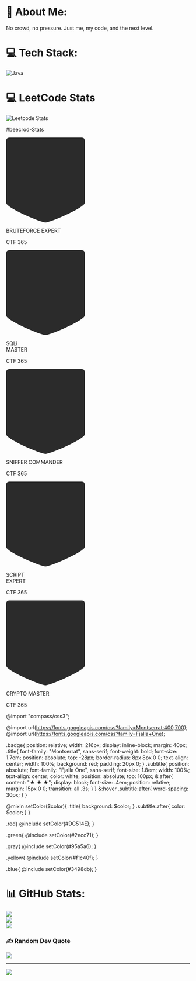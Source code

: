 # 💫 About Me:
No crowd, no pressure. Just me, my code, and the next level.<br>


# 💻 Tech Stack:
![Java](https://img.shields.io/badge/java-%23ED8B00.svg?style=for-the-badge&logo=openjdk&logoColor=white)
# 💻 LeetCode Stats
![Leetcode Stats](https://leetcard.jacoblin.cool/AlgoPilot?theme=forest)

#beecrod-Stats
<html>
<div class="badge red">
  <svg xmlns="http://www.w3.org/2000/svg" version="1.1" x="0px" y="0px" width="216px" height="232px" viewBox="0 0 216 232">
		<path fill="#2B2B2B" d="M207,0C171.827,0.001,43.875,0.004,9.003,0c-5.619-0.001-9,3.514-9,9c0,28.23-0.006,151.375,0,169    c0.005,13.875,94.499,54,107.999,54S216,191.57,216,178V9C216,3.298,212.732,0,207,0z"/>
</svg>
  <p class="title">BRUTEFORCE EXPERT</p>
  <p class="subtitle">CTF 365</p>
</div>

<div class="badge green">
  <svg xmlns="http://www.w3.org/2000/svg" version="1.1" x="0px" y="0px" width="216px" height="232px" viewBox="0 0 216 232">
		<path fill="#2B2B2B" d="M207,0C171.827,0.001,43.875,0.004,9.003,0c-5.619-0.001-9,3.514-9,9c0,28.23-0.006,151.375,0,169    c0.005,13.875,94.499,54,107.999,54S216,191.57,216,178V9C216,3.298,212.732,0,207,0z"/>
</svg>
  <p class="title">SQLi<br/>MASTER</p>
  <p class="subtitle">CTF 365</p>
</div>

<div class="badge gray">
  <svg xmlns="http://www.w3.org/2000/svg" version="1.1" x="0px" y="0px" width="216px" height="232px" viewBox="0 0 216 232">
		<path fill="#2B2B2B" d="M207,0C171.827,0.001,43.875,0.004,9.003,0c-5.619-0.001-9,3.514-9,9c0,28.23-0.006,151.375,0,169    c0.005,13.875,94.499,54,107.999,54S216,191.57,216,178V9C216,3.298,212.732,0,207,0z"/>
</svg>
  <p class="title">SNIFFER COMMANDER</p>
  <p class="subtitle">CTF 365</p>
</div>

<div class="badge yellow">
  <svg xmlns="http://www.w3.org/2000/svg" version="1.1" x="0px" y="0px" width="216px" height="232px" viewBox="0 0 216 232">
		<path fill="#2B2B2B" d="M207,0C171.827,0.001,43.875,0.004,9.003,0c-5.619-0.001-9,3.514-9,9c0,28.23-0.006,151.375,0,169    c0.005,13.875,94.499,54,107.999,54S216,191.57,216,178V9C216,3.298,212.732,0,207,0z"/>
</svg>
  <p class="title">SCRIPT<br/>EXPERT</p>
  <p class="subtitle">CTF 365</p>
</div>

<div class="badge blue">
  <svg xmlns="http://www.w3.org/2000/svg" version="1.1" x="0px" y="0px" width="216px" height="232px" viewBox="0 0 216 232">
		<path fill="#2B2B2B" d="M207,0C171.827,0.001,43.875,0.004,9.003,0c-5.619-0.001-9,3.514-9,9c0,28.23-0.006,151.375,0,169    c0.005,13.875,94.499,54,107.999,54S216,191.57,216,178V9C216,3.298,212.732,0,207,0z"/>
</svg>
  <p class="title">CRYPTO MASTER</p>
  <p class="subtitle">CTF 365</p>
</div>
</html>

@import "compass/css3";

@import url(https://fonts.googleapis.com/css?family=Montserrat:400,700);
@import url(https://fonts.googleapis.com/css?family=Fjalla+One);

.badge{
  position: relative;
  width: 216px;
  display: inline-block;
  margin: 40px;
  .title{
    font-family: "Montserrat", sans-serif;
    font-weight: bold;
    font-size: 1.7em;
    position: absolute;
    top: -28px;
    border-radius: 8px 8px 0 0;
    text-align: center;
    width: 100%;
    background: red;
    padding: 20px 0;
  }
  .subtitle{
    position: absolute;
    font-family: "Fjalla One", sans-serif;
    font-size: 1.8em;
    width: 100%;
    text-align: center;
    color: white;
    position: absolute;
    top: 100px;
    &:after{
        content: "★ ★ ★";
        display: block;
        font-size: .4em;
        position: relative;
        margin: 15px 0 0;
        transition: all .3s;
      }
  }
  &:hover .subtitle:after{
      word-spacing: 30px; 
  }
}

@mixin setColor($color){
  .title{
      background: $color;
  }
  .subtitle:after{
      color: $color;
  }
}

.red{
  @include setColor(#DC514E);
}

.green{
  @include setColor(#2ecc71);
}

.gray{
  @include setColor(#95a5a6);
}

.yellow{
  @include setColor(#f1c40f);
}

.blue{
  @include setColor(#3498db);
}




# 📊 GitHub Stats:
![](https://github-readme-stats.vercel.app/api?username=Algo-Pilot&theme=dark&hide_border=false&include_all_commits=false&count_private=false)<br/>
![](https://nirzak-streak-stats.vercel.app/?user=Algo-Pilot&theme=dark&hide_border=false)<br/>
![](https://github-readme-stats.vercel.app/api/top-langs/?username=Algo-Pilot&theme=dark&hide_border=false&include_all_commits=false&count_private=false&layout=compact)

### ✍️ Random Dev Quote
![](https://quotes-github-readme.vercel.app/api?type=horizontal&theme=radical)

---
[![](https://visitcount.itsvg.in/api?id=Algo-Pilot&icon=0&color=0)](https://visitcount.itsvg.in)

<!-- Proudly created with GPRM ( https://gprm.itsvg.in ) -->
